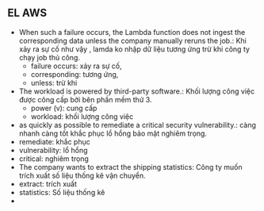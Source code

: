 ## EL AWS
- When such a failure occurs, the Lambda function does not ingest the corresponding data unless the company manually reruns the job.: Khi xảy ra sự cố như vậy , lamda ko nhập dữ liệu tương ứng trừ khi công ty chạy job thủ công. 
  - failure occurs: xảy ra sự cố, 
  - corresponding: tương ứng, 
  - unless: trừ khi
- The workload is powered by third-party software.: Khối lượng công việc được công cấp bời bên phần mềm thứ 3.
  - power (v): cung cấp
  - workload: khối lượng công việc
-  as quickly as possible to remediate a critical security vulnerability.: càng nhanh càng tốt khắc phục lổ hổng bảo mật nghiêm trọng.
  - remediate: khắc phục
  - vulnerability: lổ hổng
  - critical: nghiêm trọng  
-  The company wants to extract the shipping statistics: Công ty muốn trích xuất số liệu thống kê vận chuyển.
  - extract: trích xuất
  - statistics: Số liệu thống kê
- 

